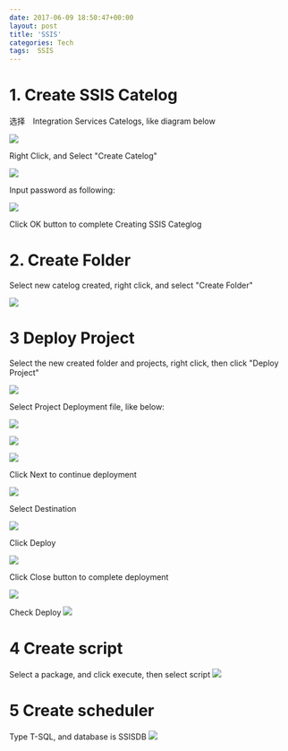 ```yaml
---
date: 2017-06-09 18:50:47+00:00
layout: post
title: 'SSIS'
categories: Tech
tags:  SSIS
---
```


# 1. Create SSIS Catelog

选择　Integration Services Catelogs, like diagram below

![](../assets/ssis/1.png)

Right Click, and Select "Create Catelog" 

![](../assets/ssis/2.png)

Input password as following:

![](../assets/ssis/3.png)

Click OK button to complete Creating SSIS Categlog

# 2. Create Folder

Select new catelog created, right click, and select "Create Folder" 

![](../assets/ssis/4.png)

# 3 Deploy Project

Select the new created folder and projects, right click, then click "Deploy Project"

![](../assets/ssis/5.png)

Select Project Deployment file, like below:

![](../assets/ssis/6.png)


![](../assets/ssis/7.png)


![](../assets/ssis/8.png)

Click Next to continue deployment

![](../assets/ssis/9.png)

Select Destination

![](../assets/ssis/10.png)

Click Deploy


![](../assets/ssis/11.png)


Click Close button to complete deployment

![](../assets/ssis/12.png)

Check Deploy
![](../assets/ssis/13.png)

# 4 Create script 
Select a package, and click execute, then select script 
![](../assets/ssis/14.png)


# 5 Create scheduler 

Type T-SQL, and database is SSISDB
![](../assets/ssis/15.png)
